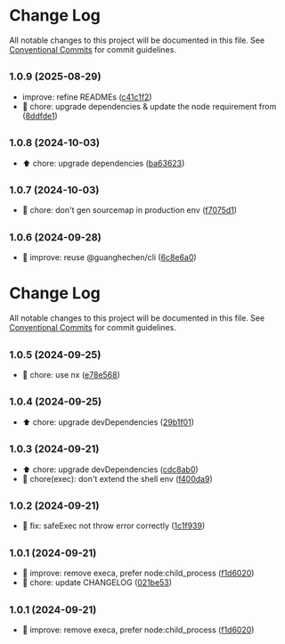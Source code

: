 # Change Log

All notable changes to this project will be documented in this file.
See [Conventional Commits](https://conventionalcommits.org) for commit guidelines.

## <small>1.0.9 (2025-08-29)</small>

* improve: refine READMEs ([c41c1f2](https://github.com/guanghechen/node-scaffolds/commit/c41c1f2))
* :wrench: chore: upgrade dependencies & update the node requirement from ([8ddfde1](https://github.com/guanghechen/node-scaffolds/commit/8ddfde1))





## <small>1.0.8 (2024-10-03)</small>

* :arrow_up:  chore: upgrade dependencies ([ba63623](https://github.com/guanghechen/node-scaffolds/commit/ba63623))





## <small>1.0.7 (2024-10-03)</small>

* :wrench:  chore: don't gen sourcemap in production env ([f7075d1](https://github.com/guanghechen/node-scaffolds/commit/f7075d1))





## <small>1.0.6 (2024-09-28)</small>

* :art:  improve: reuse @guanghechen/cli ([6c8e6a0](https://github.com/guanghechen/node-scaffolds/commit/6c8e6a0))





# Change Log

All notable changes to this project will be documented in this file. See
[Conventional Commits](https://conventionalcommits.org) for commit guidelines.

## <small>1.0.5 (2024-09-25)</small>

- :wrench: chore: use nx ([e78e568](https://github.com/guanghechen/node-scaffolds/commit/e78e568))

## <small>1.0.4 (2024-09-25)</small>

- :arrow_up: chore: upgrade devDependencies
  ([29b1f01](https://github.com/guanghechen/node-scaffolds/commit/29b1f01))

## <small>1.0.3 (2024-09-21)</small>

- :arrow_up: chore: upgrade devDependencies
  ([cdc8ab0](https://github.com/guanghechen/node-scaffolds/commit/cdc8ab0))
- :wrench: chore(exec): don't extend the shell env
  ([f400da9](https://github.com/guanghechen/node-scaffolds/commit/f400da9))

## <small>1.0.2 (2024-09-21)</small>

- :bug: fix: safeExec not throw error correctly
  ([1c1f939](https://github.com/guanghechen/node-scaffolds/commit/1c1f939))

## <small>1.0.1 (2024-09-21)</small>

- :art: improve: remove execa, prefer node:child_process
  ([f1d6020](https://github.com/guanghechen/node-scaffolds/commit/f1d6020))
- :wrench: chore: update CHANGELOG
  ([021be53](https://github.com/guanghechen/node-scaffolds/commit/021be53))

## <small>1.0.1 (2024-09-21)</small>

- :art: improve: remove execa, prefer node:child_process
  ([f1d6020](https://github.com/guanghechen/node-scaffolds/commit/f1d6020))
